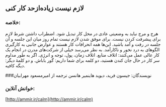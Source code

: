 ## لازم نیست زیاده‌ازحد کار کنی

### خلاصه:
هرج و مرج نباید به وضعیتی عادی در محل کار تبدیل شود. اضطراب داشتن شرط لازم برای پیشرفت کردن نیست. برای موفق شدن لازم نیست تمام روز میان این جلسه و آن جلسه در رفت و آمد باشید. این‌ها همه انحرافات کار هستند و عوارض جانبی به کارگیری الگوهای به درد نخور و ناکارآمد. به نظر می‌رسد خیلی از شرکت‌های مدرن در انجام یک کار عالی عمل می‌کنند: اتلاف منابع. اتلاف زمان، پول، توجه و انرژی.
اگر به طور مداوم سر کار در حال جان کندن هستید، دو کلمه برای شما داریم: گور باباش. و دو کلمهٔ دیگر: دیگه کافیه.

###نویسندگان:
جیسون فرید، دیوید هاینمیر هانسن
ترجمه از امیرمسعود مهرابیان

### خوانش آنلاین:
[http://ammir.ir/calm](http://ammir.ir/calm)
